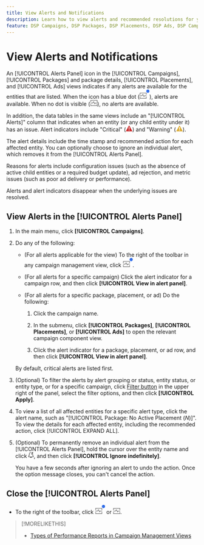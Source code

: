 ```yaml
---
title: View Alerts and Notifications
description: Learn how to view alerts and recommended resolutions for your campaigns and campaign components.
feature: DSP Campaigns, DSP Packages, DSP Placements, DSP Ads, DSP Campaign Data Views
---
```

# View Alerts and Notifications

An [!UICONTROL Alerts Panel] icon in the [!UICONTROL Campaigns], [!UICONTROL Packages] and package details, [!UICONTROL Placements], and [!UICONTROL Ads] views indicates if any alerts are available for the entities that are listed. When the icon has a blue dot (![Alerts Panel icon when alerts are available](/help/dsp/assets/alerts-panel.png "Alerts Panel icon when alerts are available")), alerts are available. When no dot is visible (![Alerts Panel icon when no alerts are available](/help/dsp/assets/alerts-panel-empty.png "Alerts Panel icon when no alerts are available")), no alerts are available.

In addition, the data tables in the same views include an "[!UICONTROL Alerts]" column that indicates when an entity (or any child entity under it) has an issue. Alert indicators include "Critical" (![Critical](/help/dsp/assets/indicator-critical.png "Critical")) and "Warning" (![Warning](/help/dsp/assets/indicator-warning.png "Warning")).

<!--
The [!UICONTROL Campaigns], [!UICONTROL Packages], [!UICONTROL Placements], and [!UICONTROL Ads] views, and the package detail view, include an "[!UICONTROL Alerts]" column that indicates when an entity (or any child entity under it) has an issue. Alert indicators include "Critical" (indicator-critical.png) and "Warning" (indicator-warning.png).

In addition, the [!UICONTROL Alerts Panel] icon in the upper right of the toolbar indicates if any alerts are available for the current set of entities that are listed. When the icon has a blue dot (![Alerts Panel icon when alerts are available](/help/dsp/assets/alerts-panel.png "Alerts Panel icon when alerts are available")), alerts are available. When no dot is visible (![Alerts Panel icon when no alerts are available](/help/dsp/assets/alerts-panel-empty.png "Alerts Panel icon when no alerts are available")), no alerts are available.
-->

The alert details include the time stamp and recommended action for each affected entity. You can optionally choose to ignore an individual alert, which removes it from the [!UICONTROL Alerts Panel].

Reasons for alerts include configuration issues (such as the absence of active child entities or a required budget update), ad rejection, and metric issues (such as poor ad delivery or performance). <!-- Need a list of possible alert types? -->

Alerts and alert indicators disappear when the underlying issues are resolved.

## View Alerts in the [!UICONTROL Alerts Panel]<!-- verify final name-->

1. In the main menu, click **[!UICONTROL Campaigns]**.

1. Do any of the following:

   * (For all alerts applicable for the view) To the right of the toolbar in any campaign management view, click ![Alerts Panel icon when alerts are available](/help/dsp/assets/alerts-panel.png "Alerts Panel icon when alerts are available").
   
   * (For all alerts for a specific campaign) Click the alert indicator for a campaign row, and then click **[!UICONTROL View in alert panel]**.

   * (For all alerts for a specific package, placement, or ad) Do the following:
   
     1. Click the campaign name.

     1. In the submenu, click **[!UICONTROL Packages]**, **[!UICONTROL Placements]**, or **[!UICONTROL Ads]** to open the relevant campaign component view.

     1. Click the alert indicator for a package, placement, or ad row, and then click **[!UICONTROL View in alert panel]**.

   By default, critical alerts are listed first.

1. (Optional) To filter the alerts by alert grouping or status, entity status, or entity type, or for a specific campaign, click [Filter button](/help/dsp/assets/filter.png) in the upper right of the panel, select the filter options, and then click **[!UICONTROL Apply]**.

1. To view a list of all affected entities for a specific alert type, click the alert name, such as "[!UICONTROL Package: No Active Placement (*N*)]". To view the details for each affected entity, including the recommended action, click [!UICONTROL EXPAND ALL].

1. (Optional) To permanently remove an individual alert from the [!UICONTROL Alerts Panel], hold the cursor over the entity name and click ![Ignore](/help/dsp/assets/alert-ignore.png "Ignore"), and then click **[!UICONTROL Ignore indefinitely]**.<!-- may add additional options to "Ignore alert until next check" and "Ignore alert for 3 days" -->

   You have a few seconds after ignoring an alert to undo the action. Once the option message closes, you can't cancel the action.

## Close the [!UICONTROL Alerts Panel]<!-- verify final name-->

* To the right of the toolbar, click ![Alerts Panel icon when alerts are available](/help/dsp/assets/alerts-panel.png "Alerts Panel icon when alerts are available") or ![Alerts Panel icon when no alerts are available](/help/dsp/assets/alerts-panel-empty.png "Alerts Panel icon when no alerts are available").

>[!MORELIKETHIS]
>
>* [Types of Performance Reports in Campaign Management Views](campaign-reports-about.md)
